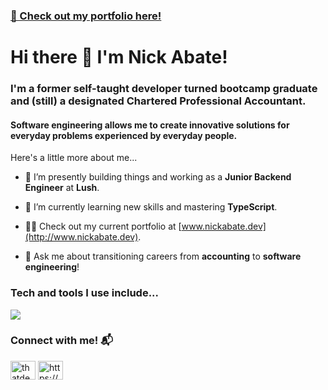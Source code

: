 ### [🔗 Check out my portfolio here!](http://www.nickabate.dev)

<h1>Hi there 👋 I'm Nick Abate!</h1>
<h3>I'm a former self-taught developer turned bootcamp graduate and (still) a designated Chartered Professional Accountant.</h3>
<h4>Software engineering allows me to create innovative solutions for everyday problems experienced by everyday people.</h4>

<p>Here's a little more about me...</p>

- 🧱 I’m presently building things and working as a **Junior Backend Engineer** at **Lush**.

- 🌱 I’m currently learning new skills and mastering **TypeScript**.

- 👨‍💻 Check out my current portfolio at [www.nickabate.dev](http://www.nickabate.dev).

- 💬 Ask me about transitioning careers from **accounting** to **software engineering**!

<h3 align="left">Tech and tools I use include...</h3>
<p>
  <a href="https://skillicons.dev">
    <img src="https://skillicons.dev/icons?i=apollo,bash,cloudflare,css,docker,express,figma,firebase,git,github,graphql,heroku,html,js,jest,mysql,netlify,nodejs,postgres,postman,prisma,react,redux,sass,ts&theme=dark&perline=9" />
  </a>
</p>

<h3 align="left">Connect with me! 📬</h3>
<p align="left">
<a href="https://twitter.com/thatdevnick" target="blank"><img align="center" src="https://raw.githubusercontent.com/rahuldkjain/github-profile-readme-generator/master/src/images/icons/Social/twitter.svg" alt="thatdevnick" height="30" width="40" /></a>
<a href="https://linkedin.com/in/nick-abate/" target="blank"><img align="center" src="https://raw.githubusercontent.com/rahuldkjain/github-profile-readme-generator/master/src/images/icons/Social/linked-in-alt.svg" alt="https://www.linkedin.com/in/nick-abate/" height="30" width="40" /></a>
</p>

<!--
https://rahuldkjain.github.io/gh-profile-readme-generator/
https://github.com/tandpfun/skill-icons/
-->
